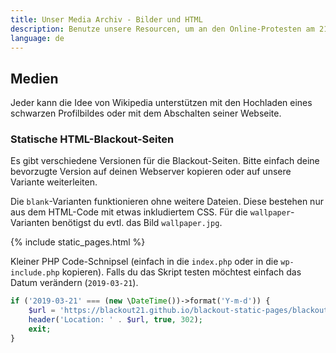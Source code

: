 ```yaml
---
title: Unser Media Archiv - Bilder und HTML
description: Benutze unsere Resourcen, um an den Online-Protesten am 21. März teilzuhaben.
language: de
---
```


## Medien

Jeder kann die Idee von Wikipedia unterstützen mit den Hochladen eines schwarzen Profilbildes oder
mit dem Abschalten seiner Webseite.

### Statische HTML-Blackout-Seiten

Es gibt verschiedene Versionen für die Blackout-Seiten. Bitte einfach deine bevorzugte Version auf deinen Webserver
kopieren oder auf unsere Variante weiterleiten.

Die `blank`-Varianten funktionieren ohne weitere Dateien. Diese bestehen nur aus dem HTML-Code mit etwas inkludiertem CSS.
Für die `wallpaper`-Varianten benötigst du evtl. das Bild `wallpaper.jpg`.

{% include static_pages.html %}

Kleiner PHP Code-Schnipsel (einfach in die `index.php` oder in die `wp-include.php` kopieren).
Falls du das Skript testen möchtest einfach das Datum verändern (`2019-03-21`).

```php
if ('2019-03-21' === (new \DateTime())->format('Y-m-d')) {
    $url = 'https://blackout21.github.io/blackout-static-pages/blackout_en.html'; // Oder benutze eine andere Version
    header('Location: ' . $url, true, 302);
    exit;
}
```

[1]: https://de.wikipedia.org/wiki/Wikipedia:Meinungsbilder/Protest_gegen_EU-Urheberrechtsreform
[2]: https://blackout21.eu/
